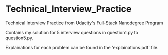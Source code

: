 # Technical_Interview_Practice
Technical Interview Practice from Udacity's Full-Stack Nanodegree Program

Contains my solution for 5 interview questions in question1.py to question5.py.  

Explainations for each problem can be found in the 'explainations.pdf' file.  
